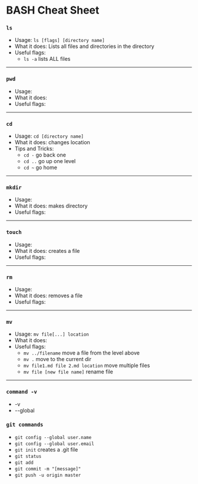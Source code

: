 # BASH Cheat Sheet

### **`ls`**

* Usage: `ls [flags] [directory name]`
* What it does: Lists all files and directories in the directory
* Useful flags:
    * `ls -a` lists ALL files
---
### **`pwd`**

* Usage:
* What it does:
* Useful flags:
---             
### **`cd`**

* Usage: `cd [directory name]`
* What it does: changes location
* Tips and Tricks: 
    * `cd -` go back one
    * `cd ..`  go up one level
    * `cd ~` go home        
---
### **`mkdir`**

* Usage: 
* What it does: makes directory
* Useful flags:
---
### **`touch`**

* Usage: 
* What it does: creates a file
* Useful flags:
---
### **`rm`**

* Usage: 
* What it does: removes a file
* Useful flags:
---
### **`mv`**

* Usage: `mv file[...] location`
* What it does:
* Useful flags:
    * `mv ../filename` move a file from the level above
    * `mv .` move to the current dir
    * `mv file1.md file 2.md location` move multiple files
    * `mv file [new file name]` rename file
---

### **`command -v`**

* -v 
* --global

### **`git commands`**

* `git config --global user.name`
* `git config --global user.email`
* `git init` creates a .git file
* `git status`
* `git add`
* `git commit -m "[message]"`
* `git push -u origin master`
